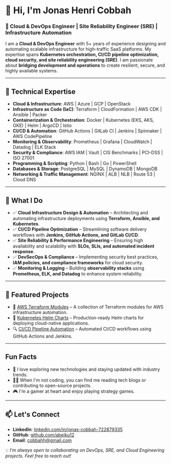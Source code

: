 <!DOCTYPE html>
<html lang="en">
<head>
  <meta charset="UTF-8">
  <meta name="viewport" content="width=device-width, initial-scale=1.0">
  <title>Jonas Henri Cobbah - Cloud & DevOps Engineer</title>
</head>
<body>
  <h1>👋 Hi, I'm Jonas Henri Cobbah</h1>

  <h3>🚀 Cloud & DevOps Engineer | Site Reliability Engineer (SRE) | Infrastructure Automation</h3>

  <p>I am a <strong>Cloud & DevOps Engineer</strong> with 5+ years of experience designing and automating scalable infrastructure for high-traffic SaaS platforms. My expertise spans <strong>Kubernetes orchestration, CI/CD pipeline optimization, cloud security, and site reliability engineering (SRE)</strong>. I am passionate about <strong>bridging development and operations</strong> to create resilient, secure, and highly available systems.</p>

  <hr>

  <h2>🔧 Technical Expertise</h2>

  <ul>
    <li><strong>Cloud & Infrastructure</strong>: AWS | Azure | GCP | OpenStack</li>
    <li><strong>Infrastructure as Code (IaC)</strong>: Terraform | CloudFormation | AWS CDK | Ansible | Packer</li>
    <li><strong>Containerization & Orchestration</strong>: Docker | Kubernetes (EKS, AKS, GKE) | Helm | ArgoCD | Istio</li>
    <li><strong>CI/CD & Automation</strong>: GitHub Actions | GitLab CI | Jenkins | Spinnaker | AWS CodePipeline</li>
    <li><strong>Monitoring & Observability</strong>: Prometheus | Grafana | CloudWatch | Datadog | ELK Stack</li>
    <li><strong>Security & Compliance</strong>: AWS IAM | Vault | CIS Benchmarks | PCI-DSS | ISO 27001</li>
    <li><strong>Programming & Scripting</strong>: Python | Bash | Go | PowerShell</li>
    <li><strong>Databases & Storage</strong>: PostgreSQL | MySQL | DynamoDB | MongoDB</li>
    <li><strong>Networking & Traffic Management</strong>: NGINX | ALB | NLB | Route 53 | Cloud DNS</li>
  </ul>

  <hr>

  <h2>📌 What I Do</h2>

  <ul>
    <li>✅ <strong>Cloud Infrastructure Design & Automation</strong> – Architecting and automating infrastructure deployments using <strong>Terraform, Ansible, and Kubernetes</strong>.</li>
    <li>✅ <strong>CI/CD Pipeline Optimization</strong> – Streamlining software delivery workflows with <strong>Jenkins, GitHub Actions, and GitLab CI/CD</strong>.</li>
    <li>✅ <strong>Site Reliability & Performance Engineering</strong> – Ensuring high availability and scalability with <strong>SLOs, SLIs, and automated incident response</strong>.</li>
    <li>✅ <strong>DevSecOps & Compliance</strong> – Implementing security best practices, <strong>IAM policies, and compliance frameworks</strong> for cloud security.</li>
    <li>✅ <strong>Monitoring & Logging</strong> – Building <strong>observability stacks</strong> using <strong>Prometheus, ELK, and Datadog</strong> to enhance system reliability.</li>
  </ul>

  <hr>

  <h2>📂 Featured Projects</h2>

  <ul>
    <li>🚀 <a href="https://github.com/abeiku12/aws-eks-terraform/tree/master">AWS Terraform Modules</a> – A collection of Terraform modules for AWS infrastructure automation.</li>
    <li>🐳 <a href="https://github.com/abeiku12/helm">Kubernetes Helm Charts</a> – Production-ready Helm charts for deploying cloud-native applications.</li>
    <li>🔍 <a href="https://github.com/abeiku12/maven-web-application">CI/CD Pipeline Automation</a> – Automated CI/CD workflows using GitHub Actions and Jenkins.</li>
  </ul>

  <hr>

  <h2>Fun Facts</h2>
  <ul>
    <li>🚀 I love exploring new technologies and staying updated with industry trends.</li>
    <li>🧑‍💻 When I'm not coding, you can find me reading tech blogs or contributing to open-source projects.</li>
    <li>🎮 I'm a gamer at heart and enjoy playing strategy games.</li>
  </ul>

  <hr>

  <h2>📫 Let's Connect</h2>

  <ul>
    <li><strong>LinkedIn</strong>: <a href="https://www.linkedin.com/in/jonas-cobbah-722879335">linkedin.com/in/jonas-cobbah-722879335</a></li>
    <li><strong>GitHub</strong>: <a href="https://github.com/abeiku12">github.com/abeiku12</a></li>
    <li><strong>Email</strong>: <a href="mailto:cobbahh@gmail.com">cobbahh@gmail.com</a></li>
  </ul>

  <p>💡 <em>I’m always open to collaborating on DevOps, SRE, and Cloud Engineering projects. Feel free to reach out!</em></p>
</body>
</html>
